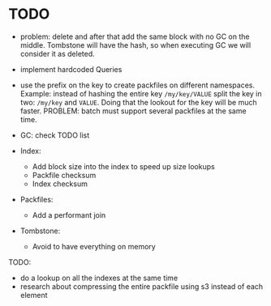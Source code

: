 # TODO

- problem: delete and after that add the same block with no GC on the middle. Tombstone will have the hash, so when executing GC we will consider it as deleted.
- implement hardcoded Queries
- use the prefix on the key to create packfiles on different namespaces. Example: instead of hashing the entire key `/my/key/VALUE` split the key in two: `/my/key` and `VALUE`. Doing that the lookout for the key will be much faster. PROBLEM: batch must support several packfiles at the same time.

- GC: check TODO list
- Index:
    - Add block size into the index to speed up size lookups
    - Packfile checksum
    - Index checksum
- Packfiles:
    - Add a performant join
- Tombstone:
    - Avoid to have everything on memory

TODO: 
- do a lookup on all the indexes at the same time
- research about compressing the entire packfile using s3 instead of each element